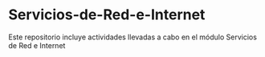 # Servicios-de-Red-e-Internet
Este repositorio incluye actividades llevadas a cabo en el módulo Servicios de Red e Internet
